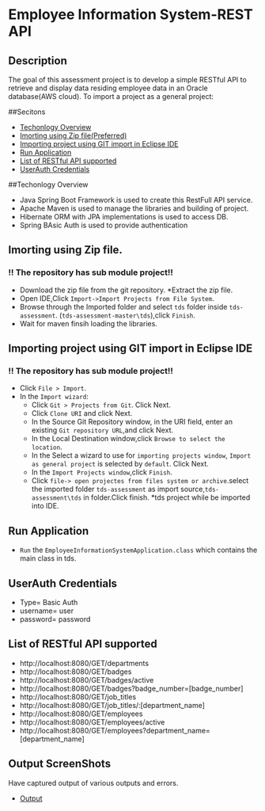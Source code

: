 # Employee Information System-REST API

## Description
The goal of this assessment project is to develop a simple RESTful API to retrieve and display data residing employee data in an Oracle database(AWS cloud). 
To import a project as a general project:

##Secitons
- [Techonlogy Overview](#technology-overview)
- [Imorting using Zip file(Preferred)](#importing-using-zip-file(prefered))
- [Importing project using GIT import in Eclipse IDE](#importing-project-using-git-import-in-eclipse-ide)
- [Run Application](#run-application)
- [List of RESTful API supported](#list-of-restfull-api-supported)
- [UserAuth Credentials](#userAuth-credentials)

##Techonlogy Overview

- Java Spring Boot Framework is used to create this RestFull API service.
- Apache Maven is used to manage the libraries and building of project.
- Hibernate ORM with JPA implementations is used to access DB.
- Spring BAsic Auth is used to provide authentication
 

## Imorting using Zip file.
### !! The repository has sub module project!!
* Download the zip file from the git repository.
*Extract the zip file.
* Open IDE,Click `Import->Import Projects from File System`.
* Browse through the Imported folder and select `tds` folder inside `tds-assessment`. (`tds-assessment-master\tds`),click `Finish`.
* Wait for maven finsih loading the libraries.

## Importing project using GIT import in Eclipse IDE
### !! The repository has sub module project!!
* Click `File > Import`.
* In the `Import wizard`:
  * Click `Git > Projects from Git`. Click Next.
  * Click `Clone URI` and click Next.
  * In the Source Git Repository window, in the URI field, enter an existing `Git repository URL`,and click Next.
  * In the Local Destination window,click `Browse to select the location`.
  * In the Select a wizard to use for `importing projects window`, `Import as general project` is selected by `default`. Click Next.
  * In the `Import Projects window`,click `Finish`.
  * Click `file-> open projectes from files system or archive`.select the imported folder `tds-assessment` as import source,`tds-assessment\tds` in folder.Click finish.
  *tds project while be imported into IDE.
  
## Run Application
*  `Run` the `EmployeeInformationSystemApplication.class` which contains the main class in tds.

  


## UserAuth Credentials
- Type= Basic Auth
- username= user
- password= password

## List of RESTful API supported

- http://localhost:8080/GET/departments
- http://localhost:8080/GET/badges
- http://localhost:8080/GET/badges/active
- http://localhost:8080/GET/badges?badge_number=[badge_number]
- http://localhost:8080/GET/job_titles
- http://localhost:8080/GET/job_titles/:[department_name]
- http://localhost:8080/GET/employees
- http://localhost:8080/GET/employees/active
- http://localhost:8080/GET/employees?department_name=[department_name]

## Output ScreenShots

Have captured output of various outputs and errors.
* [Output](https://github.com/koushikraj23/tds-assessment/tree/master/tds/src/main/resources/static/image/output)

